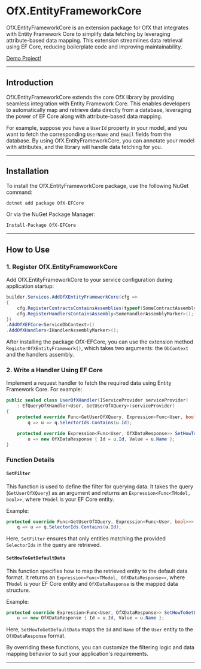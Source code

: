 # OfX.EntityFrameworkCore

OfX.EntityFrameworkCore is an extension package for OfX that integrates with Entity Framework Core to simplify data fetching by leveraging attribute-based data mapping. This extension streamlines data retrieval using EF Core, reducing boilerplate code and improving maintainability.

[Demo Project!](https://github.com/quyvu01/TestOfX-Demo)

---

## Introduction

OfX.EntityFrameworkCore extends the core OfX library by providing seamless integration with Entity Framework Core. This enables developers to automatically map and retrieve data directly from a database, leveraging the power of EF Core along with attribute-based data mapping.

For example, suppose you have a `UserId` property in your model, and you want to fetch the corresponding `UserName` and `Email` fields from the database. By using OfX.EntityFrameworkCore, you can annotate your model with attributes, and the library will handle data fetching for you.

---

## Installation

To install the OfX.EntityFrameworkCore package, use the following NuGet command:

```bash
dotnet add package OfX-EFCore
```

Or via the NuGet Package Manager:

```bash
Install-Package OfX-EFCore
```

---

## How to Use

### 1. Register OfX.EntityFrameworkCore

Add OfX.EntityFrameworkCore to your service configuration during application startup:

```csharp
builder.Services.AddOfXEntityFrameworkCore(cfg =>
{
    cfg.RegisterContractsContainsAssemblies(typeof(SomeContractAssemblyMarker).Assembly);
    cfg.RegisterHandlersContainsAssembly<SomeHandlerAssemblyMarker>();
})
.AddOfXEFCore<ServiceDbContext>()
.AddOfXHandlers<IHandlerAssemblyMarker>();
```

After installing the package OfX-EFCore, you can use the extension method `RegisterOfXEntityFramework()`, which takes two arguments: the `DbContext` and the handlers assembly.

### 2. Write a Handler Using EF Core

Implement a request handler to fetch the required data using Entity Framework Core. For example:

```csharp
public sealed class UserOfXHandler(IServiceProvider serviceProvider)
    : EfQueryOfXHandler<User, GetUserOfXQuery>(serviceProvider)
{
    protected override Func<GetUserOfXQuery, Expression<Func<User, bool>>> SetFilter() =>
        q => u => q.SelectorIds.Contains(u.Id);

    protected override Expression<Func<User, OfXDataResponse>> SetHowToGetDefaultData() =>
        u => new OfXDataResponse { Id = u.Id, Value = u.Name };
}
```

### Function Details

#### `SetFilter`
This function is used to define the filter for querying data. It takes the query (`GetUserOfXQuery`) as an argument and returns an `Expression<Func<TModel, bool>>`, where `TModel` is your EF Core entity.

Example:
```csharp
protected override Func<GetUserOfXQuery, Expression<Func<User, bool>>> SetFilter() =>
    q => u => q.SelectorIds.Contains(u.Id);
```
Here, `SetFilter` ensures that only entities matching the provided `SelectorIds` in the query are retrieved.

#### `SetHowToGetDefaultData`
This function specifies how to map the retrieved entity to the default data format. It returns an `Expression<Func<TModel, OfXDataResponse>>`, where `TModel` is your EF Core entity and `OfXDataResponse` is the mapped data structure.

Example:
```csharp
protected override Expression<Func<User, OfXDataResponse>> SetHowToGetDefaultData() =>
    u => new OfXDataResponse { Id = u.Id, Value = u.Name };
```
Here, `SetHowToGetDefaultData` maps the `Id` and `Name` of the `User` entity to the `OfXDataResponse` format.

By overriding these functions, you can customize the filtering logic and data mapping behavior to suit your application's requirements.

---


